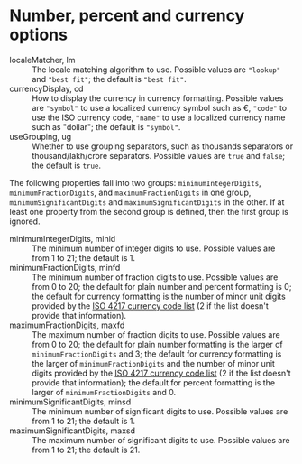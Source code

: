 <!-- ======================================================================
--- Search engine
title:          Number, percent and currency options
keywords:       number, percent, currency, options
description:    Number, percent and currency options in NgTranslation.
--- Menu system
order:          40
text:           Number related options
hidden:         false
umbel:          false
--- Page properties
id:             
document:       
layout:         layout-2-left
$-left:         #side-menu
searchable:     true
--- Side menu
side-menu-root:     /documentation
side-menu-header:   Documentation
side-menu-top:      
side-menu-depth:    2
======================================================================= -->

# Number, percent and currency options

<dl>
  <dt>localeMatcher, lm</dt>
  <dd>
    The locale matching algorithm to use. Possible values are <code>"lookup"</code>
    and <code>"best fit"</code>; the default is <code>"best fit"</code>.
  </dd>
  <dt>currencyDisplay, cd</dt>
  <dd>
    How to display the currency in currency formatting. Possible values are
    <code>"symbol"</code> to use a localized currency symbol such as €,
    <code>"code"</code> to use the ISO currency code, <code>"name"</code> to
    use a localized currency name such as "dollar"; the default is <code>"symbol"</code>.
  </dd>
  <dt>useGrouping, ug</dt>
  <dd>
    Whether to use grouping separators, such as thousands separators or
    thousand/lakh/crore separators. Possible values are <code>true</code> and
    <code>false</code>; the default is <code>true</code>.
  </dd>
</dl>

The following properties fall into two groups: <code>minimumIntegerDigits</code>,
<code>minimumFractionDigits</code>, and <code>maximumFractionDigits</code> in one
group, <code>minimumSignificantDigits</code> and <code>maximumSignificantDigits</code>
in the other. If at least one property from the second group is defined, then the
first group is ignored.

<dl>
  <dt>minimumIntegerDigits, minid</dt>
  <dd>
    The minimum number of integer digits to use. Possible values are from 1 to 21;
    the default is 1.
  </dd>
  <dt>minimumFractionDigits, minfd</dt>
  <dd>
    The minimum number of fraction digits to use. Possible values are from 0 to 20;
    the default for plain number and percent formatting is 0; the default for
    currency formatting is the number of minor unit digits provided by the
    <a href="http://www.currency-iso.org/en/home/tables/table-a1.html">ISO 4217 currency code list</a>
    (2 if the list doesn't provide that information).
  </dd>
  <dt>maximumFractionDigits, maxfd</dt>
  <dd>
    The maximum number of fraction digits to use. Possible values are from 0 to 20;
    the default for plain number formatting is the larger of
    <code>minimumFractionDigits</code> and 3; the default for currency formatting
    is the larger of <code>minimumFractionDigits</code> and the number of minor
    unit digits provided by the
    <a href="http://www.currency-iso.org/en/home/tables/table-a1.html">ISO 4217 currency code list</a>
    (2 if the list doesn't provide that information); the default for percent
    formatting is the larger of <code>minimumFractionDigits</code> and 0.
  </dd>
  <dt>minimumSignificantDigits, minsd</dt>
  <dd>
    The minimum number of significant digits to use. Possible values are from 1 to 21;
    the default is 1.
  </dd>
  <dt>maximumSignificantDigits, maxsd</dt>
  <dd>
    The maximum number of significant digits to use. Possible values are from 1 to 21;
    the default is 21.
  </dd>
</dl>
